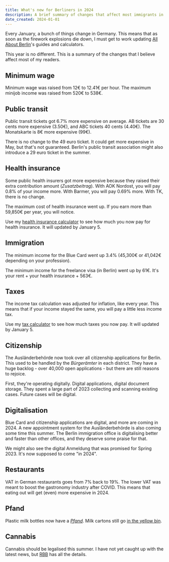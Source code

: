```yaml
---
title: What's new for Berliners in 2024
description: A brief summary of changes that affect most immigrants in Berlin.
date_created: 2024-01-01
---
```


Every January, a bunch of things change in Germany. This means that as soon as the firework explosions die down, I must get to work updating [All About Berlin](https://allaboutberlin.com)'s guides and calculators.

This year is no different. This is a summary of the changes that I believe affect most of my readers.

## Minimum wage

Minimum wage was raised from 12€ to 12.41€ per hour. The maximum minijob income was raised from 520€ to 538€.

## Public transit

Public transit tickets got 6.7% more expensive on average. AB tickets are 30 cents more expensive (3.50€), and ABC tickets 40 cents (4.40€). The Monatskarte is 8€ more expensive (99€).

There is no change to the 49 euro ticket. It could get more expensive in May, but that's not guaranteed. Berlin's public transit association might also introduce a 29 euro ticket in the summer.

## Health insurance

Some public health insurers got more expensive because they raised their extra contribution amount (*Zusatzbeitrag*). With AOK Nordost, you will pay 0.8% of your income more. With Barmer, you will pay 0.69% more. With TK, there is no change.

The maximum cost of health insurance went up. If you earn more than 59,850€ per year, you will notice.

Use my [health insurance calculator](https://allaboutberlin.com/tools/health-insurance-calculator) to see how much you now pay for health insurance. It will updated by January 5.

## Immigration

The minimum income for the Blue Card went up 3.4% (45,300€ or 41,042€ depending on your profession).

The minimum income for the freelance visa (in Berlin) went up by 61€. It's your rent + your health insurance + 563€.

## Taxes

The income tax calculation was adjusted for inflation, like every year. This means that if your income stayed the same, you will pay a little less income tax.

Use my [tax calculator](https://allaboutberlin.com/tools/tax-calculator) to see how much taxes you now pay. It will updated by January 5.

## Citizenship

The Ausländerbehörde now took over all citizenship applications for Berlin. This used to be handled by the *Bürgerämter* in each district. They have a huge backlog - over 40,000 open applications - but there are still reasons to rejoice.

First, they're operating digitally. Digital applications, digital document storage. They spent a large part of 2023 collecting and scanning existing cases. Future cases will be digital.

## Digitalisation

Blue Card and citizenship applications are digital, and more are coming in 2024. A new appointment system for the Ausländerbehörde is also coming some time this summer. The Berlin immigration office is digitalising better and faster than other offices, and they deserve some praise for that.

We might also see the digital Anmeldung that was promised for Spring 2023. It's now supposed to come "in 2024".

## Restaurants

VAT in German restaurants goes from 7% back to 19%. The lower VAT was meant to boost the gastronomy industry after COVID. This means that eating out will get (even) more expensive in 2024.

## Pfand

Plastic milk bottles now have a *[Pfand](https://allaboutberlin.com/guides/pfand-bottles)*. Milk cartons still go [in the yellow bin](https://allaboutberlin.com/guides/sorting-trash-in-germany).

## Cannabis

Cannabis should be legalised this summer. I have not yet caught up with the latest news, but [RBB](https://www.rbb24.de/politik/beitrag/2023/11/cannabis-legalisierung-ampel-wichtigste-punkte.html) has all the details.